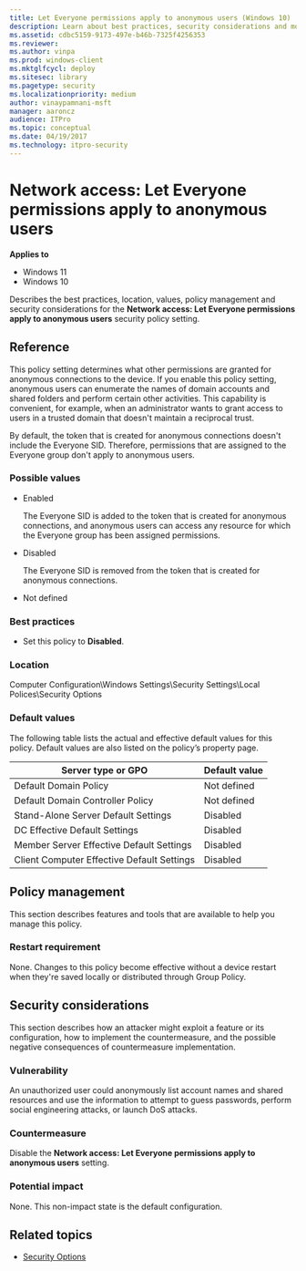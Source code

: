 ```yaml
---
title: Let Everyone permissions apply to anonymous users (Windows 10)
description: Learn about best practices, security considerations and more for the security policy setting, Network access Let Everyone permissions apply to anonymous users.
ms.assetid: cdbc5159-9173-497e-b46b-7325f4256353
ms.reviewer: 
ms.author: vinpa
ms.prod: windows-client
ms.mktglfcycl: deploy
ms.sitesec: library
ms.pagetype: security
ms.localizationpriority: medium
author: vinaypamnani-msft
manager: aaroncz
audience: ITPro
ms.topic: conceptual
ms.date: 04/19/2017
ms.technology: itpro-security
---
```


# Network access: Let Everyone permissions apply to anonymous users

**Applies to**
-   Windows 11
-   Windows 10

Describes the best practices, location, values, policy management and security considerations for the **Network access: Let Everyone permissions apply to anonymous users** security policy setting.

## Reference

This policy setting determines what other permissions are granted for anonymous connections to the device. If you enable this policy setting, anonymous users can enumerate the names of domain accounts and shared folders and perform certain other activities. This capability is convenient, for example, when an administrator wants to grant access to users in a trusted domain that doesn't maintain a reciprocal trust.

By default, the token that is created for anonymous connections doesn't include the Everyone SID. Therefore, permissions that are assigned to the Everyone group don't apply to anonymous users.

### Possible values

-   Enabled

    The Everyone SID is added to the token that is created for anonymous connections, and anonymous users can access any resource for which the Everyone group has been assigned permissions.

-   Disabled

    The Everyone SID is removed from the token that is created for anonymous connections.

-   Not defined

### Best practices

-   Set this policy to **Disabled**.

### Location

Computer Configuration\\Windows Settings\\Security Settings\\Local Polices\\Security Options

### Default values

The following table lists the actual and effective default values for this policy. Default values are also listed on the policy’s property page.

| Server type or GPO | Default value |
| - | - |
| Default Domain Policy| Not defined| 
| Default Domain Controller Policy | Not defined| 
| Stand-Alone Server Default Settings | Disabled| 
| DC Effective Default Settings | Disabled| 
| Member Server Effective Default Settings | Disabled| 
| Client Computer Effective Default Settings | Disabled| 
 
## Policy management

This section describes features and tools that are available to help you manage this policy.

### Restart requirement

None. Changes to this policy become effective without a device restart when they're saved locally or distributed through Group Policy.

## Security considerations

This section describes how an attacker might exploit a feature or its configuration, how to implement the countermeasure, and the possible negative consequences of countermeasure implementation.

### Vulnerability

An unauthorized user could anonymously list account names and shared resources and use the information to attempt to guess passwords, perform social engineering attacks, or launch DoS attacks.

### Countermeasure

Disable the **Network access: Let Everyone permissions apply to anonymous users** setting.

### Potential impact

None. This non-impact state is the default configuration.

## Related topics

- [Security Options](security-options.md)

